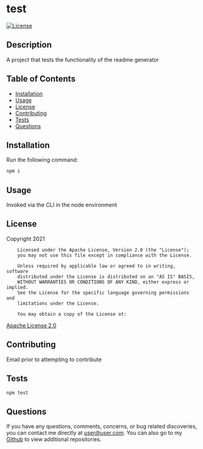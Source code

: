 # test
  [![License](https://img.shields.io/badge/License-Apache%202.0-blue.svg)](https://opensource.org/licenses/Apache-2.0)

  ## Description

  A project that tests the functionality of the readme generator

  ## Table of Contents

  - [Installation](#installation)
  - [Usage](#usage)
  - [License](#license)
  - [Contributing](#contributing)
  - [Tests](#tests)
  - [Questions](#questions)

  ## Installation

  Run the following command:

  ```bash
  npm i
  ```

  ## Usage

  Invoked via the CLI in the node environment

  ## License

  Copyright 2021

        Licensed under the Apache License, Version 2.0 (the "License");
        you may not use this file except in compliance with the License.
     
        Unless required by applicable law or agreed to in writing, software
        distributed under the License is distributed on an "AS IS" BASIS,
        WITHOUT WARRANTIES OR CONDITIONS OF ANY KIND, either express or implied.
        See the License for the specific language governing permissions and
        limitations under the License.
        
        You may obtain a copy of the License at:
  [Apache License 2.0](http://www.apache.org/licenses/LICENSE-2.0)

  ## Contributing

  Email prior to attempting to contribute

  ## Tests

  ```bash
  npm test
  ```

  ## Questions

  If you have any questions, comments, concerns, or bug related discoveries,
  you can contact me directly at user@user.com.  You can also go to my
  [Github](https://github.com/testUser) to view additional repositories.
